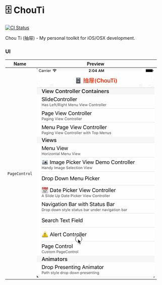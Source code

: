 # 🗄 ChouTi
[![CI Status](https://travis-ci.org/honghaoz/ChouTi.svg?branch=master)](https://travis-ci.org/honghaoz/ChouTi)

Chou Ti (抽屉) - My personal toolkit for iOS/OSX development.

### UI

Name | Preview
:---: | :---:
`PageControl` | ![PageControlDemo](./Screenshots/PageControl.gif)

